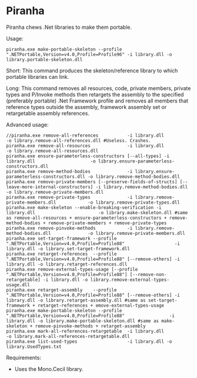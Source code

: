 Piranha
=======

Piranha chews .Net libraries to make them portable.

Usage:

	piranha.exe make-portable-skeleton --profile ".NETPortable,Version=v4.0,Profile=Profile96" -i library.dll -o library.portable-skeleton.dll

Short: This command produces the skeleton/reference library to which portable libraries can link.

Long: This command removes all resources, code, private members, private types and P/Invoke methods then retargets the assembly to the specified (preferably portable) .Net Framework profile and removes all members that reference types outside the assembly, framework assembly set or retargetable assembly references.


Advanced usage:

    //piranha.exe remove-all-references           -i library.dll                                   -o library.remove-all-references.dll #Useless. Crashes.
    piranha.exe remove-all-resources              -i library.dll                                   -o library.remove-all-resources.dll
    piranha.exe ensure-parameterless-constructors [--all-types] -i library.dll                     -o library.ensure-parameterless-constructors.dll
    piranha.exe remove-method-bodies              -i library.ensure-parameterless-constructors.dll -o library.remove-method-bodies.dll
    piranha.exe remove-private-members [--preserve-fields-of-structs] [--leave-more-internal-constructors] -i library.remove-method-bodies.dll -o library.remove-private-members.dll
    piranha.exe remove-private-types              -i library.remove-private-members.dll            -o library.remove-private-types.dll
    piranha.exe make-skeleton --enable-breaking-verification -i library.dll                        -o library.make-skeleton.dll #same as remove-all-resources + ensure-parameterless-constructors + remove-method-bodies + remove-private-members + remove-private-types
    piranha.exe remove-pinvoke-methods            -i library.remove-method-bodies.dll              -o library.remove-private-members.dll
    piranha.exe set-target-framework --profile ".NETPortable,Version=v4.0,Profile=Profile88"                   -i library.dll -o library.set-target-framework.dll
    piranha.exe retarget-references  --profile ".NETPortable,Version=v4.0,Profile=Profile88" [--remove-others] -i library.dll -o library.retarget-references.dll
    piranha.exe remove-external-types-usage [--profile ".NETPortable,Version=v4.0,Profile=Profile88"] [--remove-non-retargetable] -i library.dll -o library.remove-external-types-usage.dll
    piranha.exe retarget-assembly    --profile ".NETPortable,Version=v4.0,Profile=Profile88" [--remove-others] -i library.dll -o library.retarget-assembly.dll #same as set-target-framework + retarget-references + emove-external-types-usage
    piranha.exe make-portable-skeleton --profile ".NETPortable,Version=v4.0,Profile=Profile88"                 -i library.dll -o library.make-portable-skeleton.dll #same as make-skeleton + remove-pinvoke-methods + retarget-assembly
    piranha.exe mark-all-references-retargetable  -i library.dll                                   -o library.mark-all-references-retargetable.dll
    piranha.exe list-used-types                   -i library.dll -o library.UsedTypes.txt

Requirements:

 * Uses the Mono.Cecil library.
